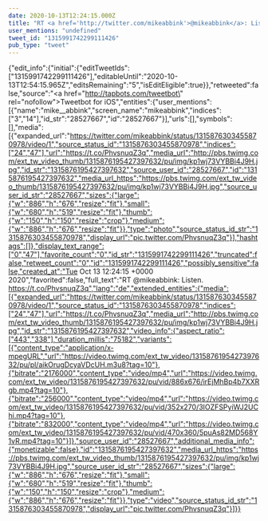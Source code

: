 ```yaml
---
date: 2020-10-13T12:24:15.000Z
title: "RT <a href='http://twitter.com/mikeabbink'>@mikeabbink</a>: Listen. https://t.co/PhvsnuqZ3q″"
user_mentions: "undefined"
tweet_id: "1315991742299111426"
pub_type: "tweet"
---
```

{"edit_info":{"initial":{"editTweetIds":["1315991742299111426"],"editableUntil":"2020-10-13T12:54:15.965Z","editsRemaining":"5","isEditEligible":true}},"retweeted":false,"source":"<a href=\"http://tapbots.com/tweetbot\" rel=\"nofollow\">Tweetbot for iΟS</a>","entities":{"user_mentions":[{"name":"mike__abbink","screen_name":"mikeabbink","indices":["3","14"],"id_str":"28527667","id":"28527667"}],"urls":[],"symbols":[],"media":[{"expanded_url":"https://twitter.com/mikeabbink/status/1315876303455870978/video/1","source_status_id":"1315876303455870978","indices":["24","47"],"url":"https://t.co/PhvsnuqZ3q","media_url":"http://pbs.twimg.com/ext_tw_video_thumb/1315876195427397632/pu/img/kp1wj73VYBBi4J9H.jpg","id_str":"1315876195427397632","source_user_id":"28527667","id":"1315876195427397632","media_url_https":"https://pbs.twimg.com/ext_tw_video_thumb/1315876195427397632/pu/img/kp1wj73VYBBi4J9H.jpg","source_user_id_str":"28527667","sizes":{"large":{"w":"886","h":"676","resize":"fit"},"small":{"w":"680","h":"519","resize":"fit"},"thumb":{"w":"150","h":"150","resize":"crop"},"medium":{"w":"886","h":"676","resize":"fit"}},"type":"photo","source_status_id_str":"1315876303455870978","display_url":"pic.twitter.com/PhvsnuqZ3q"}],"hashtags":[]},"display_text_range":["0","47"],"favorite_count":"0","id_str":"1315991742299111426","truncated":false,"retweet_count":"0","id":"1315991742299111426","possibly_sensitive":false,"created_at":"Tue Oct 13 12:24:15 +0000 2020","favorited":false,"full_text":"RT @mikeabbink: Listen. https://t.co/PhvsnuqZ3q","lang":"de","extended_entities":{"media":[{"expanded_url":"https://twitter.com/mikeabbink/status/1315876303455870978/video/1","source_status_id":"1315876303455870978","indices":["24","47"],"url":"https://t.co/PhvsnuqZ3q","media_url":"http://pbs.twimg.com/ext_tw_video_thumb/1315876195427397632/pu/img/kp1wj73VYBBi4J9H.jpg","id_str":"1315876195427397632","video_info":{"aspect_ratio":["443","338"],"duration_millis":"75182","variants":[{"content_type":"application/x-mpegURL","url":"https://video.twimg.com/ext_tw_video/1315876195427397632/pu/pl/aikOrugDcyaVDcUH.m3u8?tag=10"},{"bitrate":"2176000","content_type":"video/mp4","url":"https://video.twimg.com/ext_tw_video/1315876195427397632/pu/vid/886x676/irEjMhBp4b7XXRgb.mp4?tag=10"},{"bitrate":"256000","content_type":"video/mp4","url":"https://video.twimg.com/ext_tw_video/1315876195427397632/pu/vid/352x270/3IOZFSPyiWJ2UChi.mp4?tag=10"},{"bitrate":"832000","content_type":"video/mp4","url":"https://video.twimg.com/ext_tw_video/1315876195427397632/pu/vid/470x360/5puAs82MD568Y1vR.mp4?tag=10"}]},"source_user_id":"28527667","additional_media_info":{"monetizable":false},"id":"1315876195427397632","media_url_https":"https://pbs.twimg.com/ext_tw_video_thumb/1315876195427397632/pu/img/kp1wj73VYBBi4J9H.jpg","source_user_id_str":"28527667","sizes":{"large":{"w":"886","h":"676","resize":"fit"},"small":{"w":"680","h":"519","resize":"fit"},"thumb":{"w":"150","h":"150","resize":"crop"},"medium":{"w":"886","h":"676","resize":"fit"}},"type":"video","source_status_id_str":"1315876303455870978","display_url":"pic.twitter.com/PhvsnuqZ3q"}]}}
